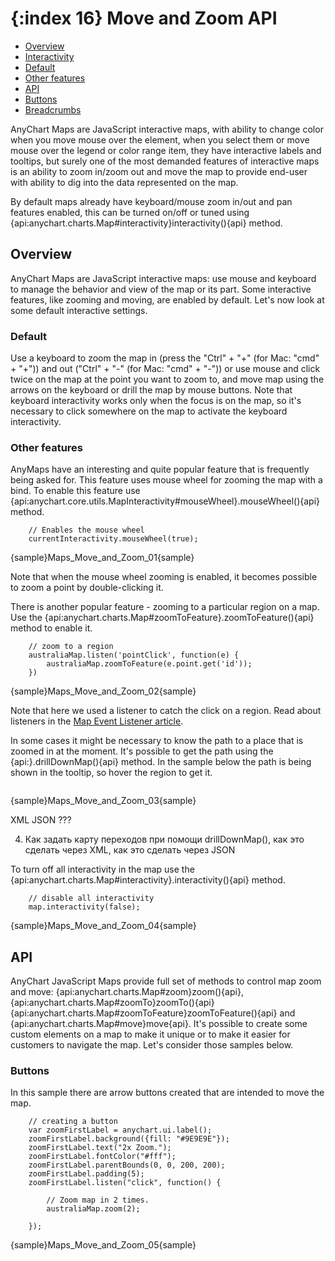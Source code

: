 {:index 16}
Move and Zoom API
=================

* [Overview](#overview)
* [Interactivity](#interactivity)
 * [Default](#default)
 * [Other features](#other_features)
* [API](#api)
 * [Buttons](#buttons)
 * [Breadcrumbs](#breadcrumbs)


AnyChart Maps are JavaScript interactive maps, with ability to change color when you move mouse over the element, when you select them or move mouse over the legend or color range item, they have interactive labels and tooltips, but surely one of the most demanded features of interactive maps is an ability to zoom in/zoom out and move the map to provide end-user with ability to dig into the data represented on the map.

By default maps already have keyboard/mouse zoom in/out and pan features enabled, this can be turned on/off or tuned using {api:anychart.charts.Map#interactivity}interactivity(){api} method.


## Overview

AnyChart Maps are JavaScript interactive maps: use mouse and keyboard to manage the behavior and view of the map or its part. Some interactive features, like zooming and moving, are enabled by default. Let's now look at some default interactive settings.

### Default

Use a keyboard to zoom the map in (press the "Ctrl" + "+" (for Mac: "cmd" + "+")) and out ("Ctrl" + "-" (for Mac: "cmd" + "-")) or use mouse and click twice on the map at the point you want to zoom to, and move map using the arrows on the keyboard or drill the map by mouse buttons. Note that keyboard interactivity works only when the focus is on the map, so it's necessary to click somewhere on the map to activate the keyboard interactivity.

### Other features

AnyMaps have an interesting and quite popular feature that is frequently being asked for. This feature uses mouse wheel for zooming the map with a bind. To enable this feature use {api:anychart.core.utils.MapInteractivity#mouseWheel}.mouseWheel(){api} method.

```
	// Enables the mouse wheel
    currentInteractivity.mouseWheel(true);
```

{sample}Maps\_Move\_and\_Zoom\_01{sample}

Note that when the mouse wheel zooming is enabled, it becomes possible to zoom a point by double-clicking it.


There is another popular feature - zooming to a particular region on a map. Use the {api:anychart.charts.Map#zoomToFeature}.zoomToFeature(){api} method to enable it.

```
	// zoom to a region
    australiaMap.listen('pointClick', function(e) {
        australiaMap.zoomToFeature(e.point.get('id'));
    })
```

{sample}Maps\_Move\_and\_Zoom\_02{sample}

Note that here we used a listener to catch the click on a region. Read about listeners in the [Map Event Listener article](Event_Listeners).


In some cases it might be necessary to know the path to a place that is zoomed in at the moment. It's possible to get the path using the {api:}.drillDownMap(){api} method. In the sample below the path is being shown in the tooltip, so hover the region to get it.

```

```

{sample}Maps\_Move\_and\_Zoom\_03{sample}

XML JSON ???


4. Как задать карту переходов при помощи drillDownMap(), как это сделать через XML, как это сделать через JSON



To turn off all interactivity in the map use the {api:anychart.charts.Map#interactivity}.interactivity(){api} method. 

```
	// disable all interactivity
	map.interactivity(false);
```

{sample}Maps\_Move\_and\_Zoom\_04{sample}


## API


AnyChart JavaScript Maps provide full set of methods to control map zoom and move: {api:anychart.charts.Map#zoom}zoom(){api}, {api:anychart.charts.Map#zoomTo}zoomTo(){api} {api:anychart.charts.Map#zoomToFeature}zoomToFeature(){api} and {api:anychart.charts.Map#move}move{api}. It's possible to create some custom elements on a map to make it unique or to make it easier for customers to navigate the map. Let's consider those samples below.

### Buttons

In this sample there are arrow buttons created that are intended to move the map.

```
	// creating a button
	var zoomFirstLabel = anychart.ui.label();
    zoomFirstLabel.background({fill: "#9E9E9E"});
    zoomFirstLabel.text("2x Zoom.");
    zoomFirstLabel.fontColor("#fff");
    zoomFirstLabel.parentBounds(0, 0, 200, 200);
    zoomFirstLabel.padding(5);
    zoomFirstLabel.listen("click", function() {

        // Zoom map in 2 times.
        australiaMap.zoom(2);

    });
```

{sample}Maps\_Move\_and\_Zoom\_05{sample}